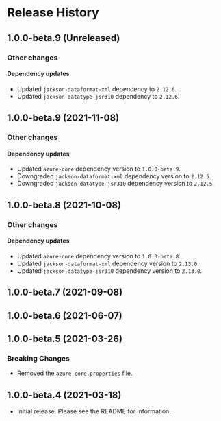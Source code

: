 # Release History

## 1.0.0-beta.9 (Unreleased)

### Other changes

#### Dependency updates
- Updated `jackson-dataformat-xml` dependency to `2.12.6`.
- Updated `jackson-datatype-jsr310` dependency to `2.12.6`.

## 1.0.0-beta.9 (2021-11-08)

### Other changes

#### Dependency updates
- Updated `azure-core` dependency version to `1.0.0-beta.9`.
- Downgraded `jackson-dataformat-xml` dependency version to `2.12.5`.
- Downgraded `jackson-datatype-jsr310` dependency version to `2.12.5`.

## 1.0.0-beta.8 (2021-10-08)

### Other changes

#### Dependency updates
- Updated `azure-core` dependency version to `1.0.0-beta.8`.
- Updated `jackson-dataformat-xml` dependency version to `2.13.0`.
- Updated `jackson-datatype-jsr310` dependency version to `2.13.0`.

## 1.0.0-beta.7 (2021-09-08)

## 1.0.0-beta.6 (2021-06-07)

## 1.0.0-beta.5 (2021-03-26)

### Breaking Changes

- Removed the `azure-core.properties` file.

## 1.0.0-beta.4 (2021-03-18)

- Initial release. Please see the README for information.
